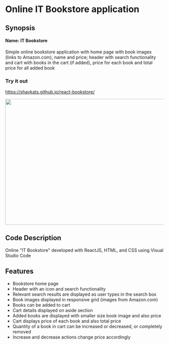 # Online IT Bookstore application

## Synopsis
#### Name: IT Bookstore
Simple online bookstore application with home page with book images (links to Amazon.com), name and price; header with search functionality and cart with books in the cart (if added), price for each book and total price for all added book

### Try it out
https://shavkats.github.io/react-bookstore/

<img src="https://j.gifs.com/71oY4y.gif" width="900" height="400" />

## Code Description
Online "IT Bookstore" developed with ReactJS, HTML, and CSS using Visual Studio Code

## Features
* Bookstore home page
* Header with an icon and search functionality
* Relevant search results are displayed as user types in the search box 
* Book images displayed in responsive grid (images from Amazon.com)
* Books can be added to cart
* Cart details displayed on aside section
* Added books are displayed with smaller size book image and also price
* Cart displays price of each book and also total price
* Quantity of a book in cart can be increased or decreased, or completely removed
* Increase and decrease actions change price accordingly
